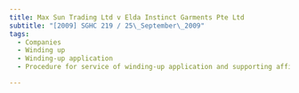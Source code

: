 ```yaml
---
title: Max Sun Trading Ltd v Elda Instinct Garments Pte Ltd 
subtitle: "[2009] SGHC 219 / 25\_September\_2009"
tags:
  - Companies
  - Winding up
  - Winding-up application
  - Procedure for service of winding-up application and supporting affidavit

---
```


